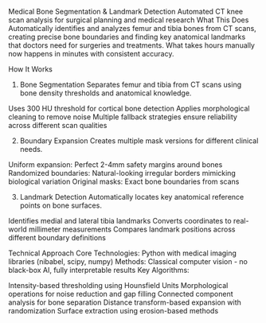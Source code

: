 Medical Bone Segmentation & Landmark Detection
Automated CT knee scan analysis for surgical planning and medical research
What This Does
Automatically identifies and analyzes femur and tibia bones from CT scans, creating precise bone boundaries and finding key anatomical landmarks that doctors need for surgeries and treatments. What takes hours manually now happens in minutes with consistent accuracy.

How It Works

1. Bone Segmentation
   Separates femur and tibia from CT scans using bone density thresholds and anatomical knowledge.

Uses 300 HU threshold for cortical bone detection
Applies morphological cleaning to remove noise
Multiple fallback strategies ensure reliability across different scan qualities

2. Boundary Expansion
   Creates multiple mask versions for different clinical needs.

Uniform expansion: Perfect 2-4mm safety margins around bones
Randomized boundaries: Natural-looking irregular borders mimicking biological variation
Original masks: Exact bone boundaries from scans

3. Landmark Detection
   Automatically locates key anatomical reference points on bone surfaces.

Identifies medial and lateral tibia landmarks
Converts coordinates to real-world millimeter measurements
Compares landmark positions across different boundary definitions

Technical Approach
Core Technologies: Python with medical imaging libraries (nibabel, scipy, numpy)
Methods: Classical computer vision - no black-box AI, fully interpretable results
Key Algorithms:

Intensity-based thresholding using Hounsfield Units
Morphological operations for noise reduction and gap filling
Connected component analysis for bone separation
Distance transform-based expansion with randomization
Surface extraction using erosion-based methods
